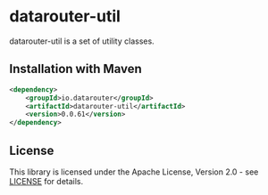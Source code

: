 # datarouter-util

datarouter-util is a set of utility classes.


## Installation with Maven

```xml
<dependency>
	<groupId>io.datarouter</groupId>
	<artifactId>datarouter-util</artifactId>
	<version>0.0.61</version>
</dependency>
```

## License

This library is licensed under the Apache License, Version 2.0 - see [LICENSE](../LICENSE) for details.
